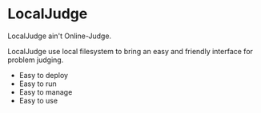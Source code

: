 # LocalJudge

LocalJudge ain't Online-Judge.

LocalJudge use local filesystem to bring an easy and friendly interface for problem judging.

- Easy to deploy
- Easy to run
- Easy to manage
- Easy to use